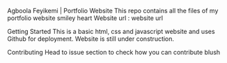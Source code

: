 Agboola Feyikemi | Portfolio Website
This repo contains all the files of my portfolio website smiley heart Website url : website url

Getting Started
This is a basic html, css and javascript  website and uses Github for deployment. Website is still under construction.

Contributing
Head to issue section to check how you can contribute blush